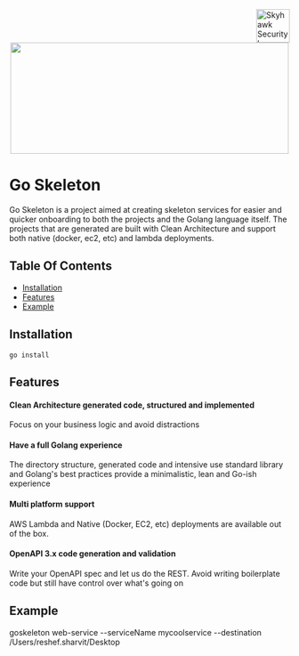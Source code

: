<a href="https://skyhawk.security/">
    <img src="https://avatars.githubusercontent.com/u/134402648?s=200&v=4" alt="Skyhawk Security logo" title="Skyhawk Security" align="right" height="60" />
</a>

<div align="center">
<img src="https://speedmedia.jfrog.com/08612fe1-9391-4cf3-ac1a-6dd49c36b276/https://media.jfrog.com/wp-content/uploads/2020/01/20125954/BLOG_GO_XRAY863X300.jpg/w_863" width="500", height="200">

</div>


# Go Skeleton


Go Skeleton is a project aimed at creating skeleton services for easier and quicker onboarding to both the projects and
the Golang language itself.
The projects that are generated are built with Clean Architecture and support both native (docker, ec2, etc) and lambda
deployments.


## Table Of Contents

- [Installation](#installation)
- [Features](#features)
- [Example](#example)



## Installation
```azure
go install
```

## Features
#### Clean Architecture generated code, structured and implemented
Focus on your business logic and avoid distractions

#### Have a full Golang experience
The directory structure, generated code and intensive use standard library and Golang's best practices provide a minimalistic, lean and Go-ish experience

#### Multi platform support
AWS Lambda and Native (Docker, EC2, etc) deployments are available out of the box.

#### OpenAPI 3.x code generation and validation
Write your OpenAPI spec and let us do the REST. Avoid writing boilerplate code but still have control over what's going on


## Example
goskeleton web-service --serviceName mycoolservice --destination /Users/reshef.sharvit/Desktop